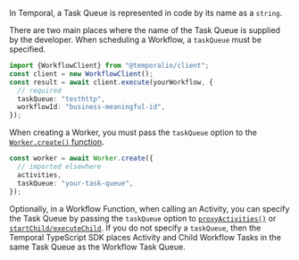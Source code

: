 In Temporal, a Task Queue is represented in code by its name as a `string`.

There are two main places where the name of the Task Queue is supplied by the developer.
When scheduling a Workflow, a `taskQueue` must be specified.

```typescript
import {WorkflowClient} from "@temporalio/client";
const client = new WorkflowClient();
const result = await client.execute(yourWorkflow, {
  // required
  taskQueue: "testhttp",
  workflowId: "business-meaningful-id",
});
```

When creating a Worker, you must pass the `taskQueue` option to the [`Worker.create()` function](https://typescript.temporal.io/api/classes/worker.worker#create).

```typescript
const worker = await Worker.create({
  // imported elsewhere
  activities,
  taskQueue: "your-task-queue",
});
```

Optionally, in a Workflow Function, when calling an Activity, you can specify the Task Queue by passing the `taskQueue` option to [`proxyActivities()`](https://typescript.temporal.io/api/namespaces/workflow/#proxyActivities) or [`startChild/executeChild`](https://typescript.temporal.io/api/namespaces/workflow/#startchild).
If you do not specify a `taskQueue`, then the Temporal TypeScript SDK places Activity and Child Workflow Tasks in the same Task Queue as the Workflow Task Queue.
